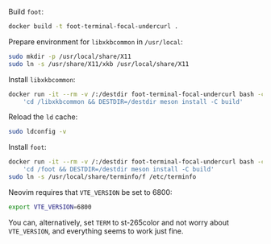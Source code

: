 Build `foot`:

```bash
docker build -t foot-terminal-focal-undercurl .
```

Prepare environment for `libxkbcommon` in `/usr/local`:

```bash
sudo mkdir -p /usr/local/share/X11
sudo ln -s /usr/share/X11/xkb /usr/local/share/X11
```

Install `libxkbcommon`:

```bash
docker run -it --rm -v /:/destdir foot-terminal-focal-undercurl bash -c \
    'cd /libxkbcommon && DESTDIR=/destdir meson install -C build'
```

Reload the `ld` cache:

```bash
sudo ldconfig -v
```

Install `foot`:

```bash
docker run -it --rm -v /:/destdir foot-terminal-focal-undercurl bash -c \
    'cd /foot && DESTDIR=/destdir meson install -C build'
sudo ln -s /usr/local/share/terminfo/f /etc/terminfo
```

Neovim requires that `VTE_VERSION` be set to 6800:

```bash
export VTE_VERSION=6800
```

You can, alternatively, set `TERM` to st-265color and not worry about `VTE_VERSION`,
and everything seems to work just fine.
